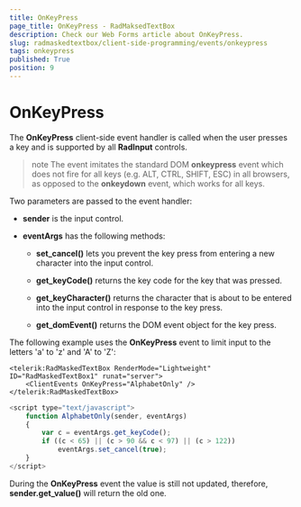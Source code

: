 ```yaml
---
title: OnKeyPress
page_title: OnKeyPress - RadMaksedTextBox
description: Check our Web Forms article about OnKeyPress.
slug: radmaskedtextbox/client-side-programming/events/onkeypress
tags: onkeypress
published: True
position: 9
---
```


# OnKeyPress



The **OnKeyPress** client-side event handler is called when the user presses a key and is supported by all **RadInput** controls.

>note The event imitates the standard DOM **onkeypress** event which does not fire for all keys (e.g. ALT, CTRL, SHIFT, ESC) in all browsers, as opposed to the **onkeydown** event, which works for all keys.
>


Two parameters are passed to the event handler:

* **sender** is the input control.

* **eventArgs** has the following methods:

	* **set_cancel()** lets you prevent the key press from entering a new character into the input control.

	* **get_keyCode()** returns the key code for the key that was pressed.

	* **get_keyCharacter()** returns the character that is about to be entered into the input control in response to the key press.

	* **get_domEvent()** returns the DOM event object for the key press.

The following example uses the **OnKeyPress** event to limit input to the letters 'a' to 'z' and 'A' to 'Z':

````ASPNET
<telerik:RadMaskedTextBox RenderMode="Lightweight" ID="RadMaskedTextBox1" runat="server">
	<ClientEvents OnKeyPress="AlphabetOnly" />
</telerik:RadMaskedTextBox>
````



````JavaScript
<script type="text/javascript">
	function AlphabetOnly(sender, eventArgs)
	{
		var c = eventArgs.get_keyCode();
		if ((c < 65) || (c > 90 && c < 97) || (c > 122))
			eventArgs.set_cancel(true);
	}
</script>
````



During the **OnKeyPress** event the value is still not updated, therefore, **sender.get_value()** will return the old one.


